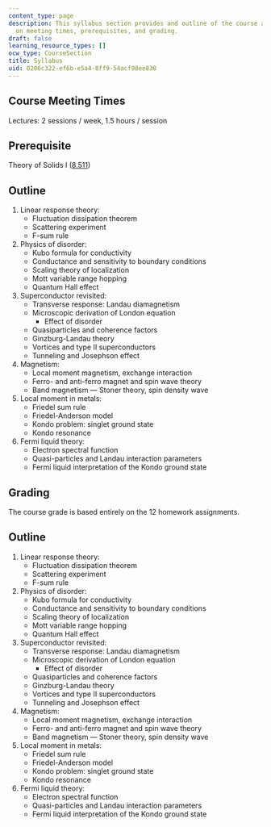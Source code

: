 ```yaml
---
content_type: page
description: This syllabus section provides and outline of the course and information
  on meeting times, prerequisites, and grading.
draft: false
learning_resource_types: []
ocw_type: CourseSection
title: Syllabus
uid: 0206c322-ef6b-e5a4-8ff9-54acf98ee838
---
```

## Course Meeting Times

Lectures: 2 sessions / week, 1.5 hours / session

## Prerequisite

Theory of Solids I ([8.511](/courses/8-511-theory-of-solids-i-fall-2004))

## Outline

1. Linear response theory:
    - Fluctuation dissipation theorem
    - Scattering experiment
    - F-sum rule
2. Physics of disorder:
    - Kubo formula for conductivity
    - Conductance and sensitivity to boundary conditions
    - Scaling theory of localization
    - Mott variable range hopping
    - Quantum Hall effect
3. Superconductor revisited:
    - Transverse response: Landau diamagnetism
    - Microscopic derivation of London equation
        - Effect of disorder
    - Quasiparticles and coherence factors
    - Ginzburg-Landau theory
    - Vortices and type II superconductors
    - Tunneling and Josephson effect
4. Magnetism:
    - Local moment magnetism, exchange interaction
    - Ferro- and anti-ferro magnet and spin wave theory
    - Band magnetism — Stoner theory, spin density wave
5. Local moment in metals:
    - Friedel sum rule
    - Friedel-Anderson model
    - Kondo problem: singlet ground state
    - Kondo resonance
6. Fermi liquid theory:
    - Electron spectral function
    - Quasi-particles and Landau interaction parameters
    - Fermi liquid interpretation of the Kondo ground state

## Grading

The course grade is based entirely on the 12 homework assignments.

## Outline

1. Linear response theory:
    - Fluctuation dissipation theorem
    - Scattering experiment
    - F-sum rule
2. Physics of disorder:
    - Kubo formula for conductivity
    - Conductance and sensitivity to boundary conditions
    - Scaling theory of localization
    - Mott variable range hopping
    - Quantum Hall effect
3. Superconductor revisited:
    - Transverse response: Landau diamagnetism
    - Microscopic derivation of London equation
        - Effect of disorder
    - Quasiparticles and coherence factors
    - Ginzburg-Landau theory
    - Vortices and type II superconductors
    - Tunneling and Josephson effect
4. Magnetism:
    - Local moment magnetism, exchange interaction
    - Ferro- and anti-ferro magnet and spin wave theory
    - Band magnetism — Stoner theory, spin density wave
5. Local moment in metals:
    - Friedel sum rule
    - Friedel-Anderson model
    - Kondo problem: singlet ground state
    - Kondo resonance
6. Fermi liquid theory:
    - Electron spectral function
    - Quasi-particles and Landau interaction parameters
    - Fermi liquid interpretation of the Kondo ground state